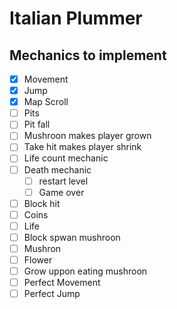 # Italian Plummer

## Mechanics to implement

- [X] Movement
- [X] Jump
- [X] Map Scroll
- [ ] Pits 
- [ ] Pit fall
- [ ] Mushroon makes player grown
- [ ] Take hit makes player shrink 
- [ ] Life count mechanic
- [ ] Death mechanic
  - [ ] restart level
  - [ ] Game over
- [ ] Block hit
- [ ] Coins
- [ ] Life
- [ ] Block spwan mushroon
- [ ] Mushron
- [ ] Flower
- [ ] Grow uppon eating mushroon
- [ ] Perfect Movement 
- [ ] Perfect Jump